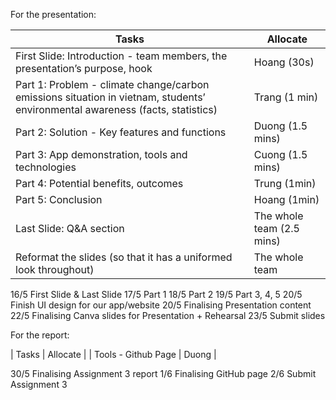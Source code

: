 For the presentation: 

 | Tasks | Allocate |
 | --- | --- |
 | First Slide: Introduction - team members, the presentation’s purpose, hook | Hoang (30s) |
 | Part 1: Problem - climate change/carbon emissions situation in vietnam, students’ environmental awareness (facts, statistics) | Trang (1 min) |
 | Part 2: Solution - Key features and functions | Duong (1.5 mins) |
 | Part 3: App demonstration, tools and technologies | Cuong (1.5 mins) |
 | Part 4: Potential benefits, outcomes | Trung (1min) |
 | Part 5: Conclusion | Hoang (1min) | 
 | Last Slide: Q&A section | The whole team (2.5 mins) |
 | Reformat the slides (so that it has a uniformed look throughout) | The whole team |
 
16/5 First Slide & Last Slide
17/5 Part 1 
18/5 Part 2
19/5 Part 3, 4, 5
20/5 Finish UI design for our app/website
20/5 Finalising Presentation content
22/5 Finalising Canva slides for Presentation + Rehearsal
23/5 Submit slides

 For the report:

 | Tasks | Allocate |
 | Tools - Github Page | Duong |
 

30/5 Finalising Assignment 3 report
1/6 Finalising GitHub page
2/6 Submit Assignment 3
